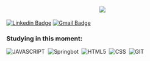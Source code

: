 <h1 align="center">
   <img src="https://readme-typing-svg.herokuapp.com/?font=Righteous&size=35&center=true&vCenter=true&width=450&height=65&duration=3000&color=FFF&lines=Welcome+There!+👋;+I'm+Raphael+Soriano!" />
</h1>

[![Linkedin Badge](https://img.shields.io/badge/-LinkedIn-6633cc?style=flat-square&logo=Linkedin&logoColor=white&link=https://www.linkedin.com/in/fernanda-kipper-5958a61a9/)](https://www.linkedin.com/in/soriano-raphael/)
[![Gmail Badge](https://img.shields.io/badge/-1raphaelsoriano@gmail.com-6633cc?style=flat-square&logo=Gmail&logoColor=white&link=mailto:1raphaelsoriano@gmail.com)](mailto:1raphaelsoriano@gmail.com)

  ### Studying in this moment:
![JAVASCRIPT](https://img.shields.io/badge/Java-ED8B00?style=for-the-badge&logo=javascript&logoColor=white)&nbsp;
![Springbot](https://img.shields.io/badge/Spring-6DB33F?style=for-the-badge&logo=spring&logoColor=white)&nbsp;
![HTML5](https://img.shields.io/badge/HTML5-E34F26?style=for-the-badge&logo=html5&logoColor=white)&nbsp;
![CSS](https://img.shields.io/badge/CSS-239120?&style=for-the-badge&logo=css3&logoColor=white)&nbsp;
![GIT](https://img.shields.io/badge/Git-E34F26?style=for-the-badge&logo=git&logoColor=white)&nbsp;

